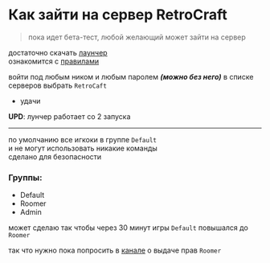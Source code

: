 # Как зайти на сервер RetroCraft

> пока идет бета-тест, любой желающий может зайти на сервер

достаточно скачать [лаунчер](https://t.me/RetroLauncher/31)  
ознакомится с [правилами](https://t.me/RetroLauncher/35)


войти под любым ником и любым паролем ***(можно без него)*** 
в списке серверов выбрать `RetroCaft`
- удачи

**UPD**: лунчер работает со 2 запуска  

---

по умолчанию все игкоки в группе `Default`  
и не могут использовать никакие команды  
сделано для безопасности  

### Группы:

- Default
- Roomer
- Admin

может сделаю так чтобы через 30 минут игры `Default` повышался до `Roomer`

так что нужно пока попросить в [канале](https://t.me/RetroLauncher) о выдаче прав `Roomer`


